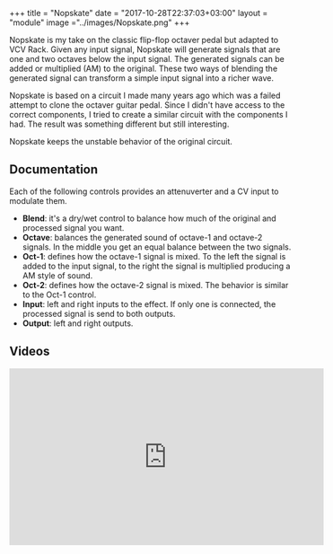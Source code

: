 +++
title = "Nopskate"
date = "2017-10-28T22:37:03+03:00"
layout = "module"
image ="../images/Nopskate.png"
+++

Nopskate is my take on the classic flip-flop octaver pedal but adapted to VCV Rack. Given any input signal, Nopskate will generate signals that are one and two octaves below the input signal. The generated signals can be added or multiplied (AM) to the original. These two ways of blending the generated signal can transform a simple input signal into a richer wave.

Nopskate is based on a circuit I made many years ago which was a failed attempt to clone the octaver guitar pedal. Since I didn't have access to the correct components, I tried to create a similar circuit with the components I had. The result was something different but still interesting.

Nopskate keeps the unstable behavior of the original circuit.

## Documentation

Each of the following controls provides an attenuverter and a CV input to modulate them.

- **Blend**: it's a dry/wet control to balance how much of the original and processed signal you want.
- **Octave**: balances the generated sound of octave-1 and octave-2 signals. In the middle you get an equal balance between the two signals.
- **Oct-1**: defines how the octave-1 signal is mixed. To the left the signal is added to the input signal, to the right the signal is multiplied producing a AM style of sound.
- **Oct-2**: defines how the octave-2 signal is mixed. The behavior is similar to the Oct-1 control.
- **Input**: left and right inputs to the effect. If only one is connected, the processed signal is send to both outputs.
- **Output**: left and right outputs.

## Videos

<iframe width="560" height="315" src="https://www.youtube.com/embed/blizni8LE0c" frameborder="0" allow="autoplay; encrypted-media" allowfullscreen></iframe>


